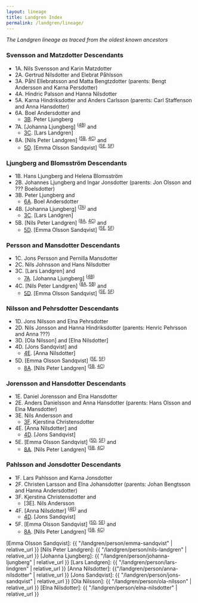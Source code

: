 ```yaml
---
layout: lineage
title: Landgren Index
permalink: /landgren/lineage/
---
```

*The Landgren lineage as traced from the oldest known ancestors*

### Svensson and Matzdotter Descendants
- 1A. Nils Svensson and Karin Matzdotter
- 2A. Gertrud Nilsdotter and Elebrat Påhlsson
- 3A. Påhl Ellebratsson and Matta Bengtzdotter (parents: Bengt Andersson and Karna Persdotter)
- 4A. Hindric Palsson and Hanna Nilsdotter
- 5A. Karna Hindriksdotter and Anders Carlsson (parents: Carl Staffenson and Anna Hansdotter)
- <a class="bare-link" id="6A">6A</a>. Boel Andersdotter and
  - [3B]. Peter Ljungberg
- <a class="bare-link" id="7A">7A</a>. [Johanna Ljungberg] <sup>([4B])</sup> and
  - [3C]. [Lars Landgren]
- <a class="bare-link" id="8A">8A</a>. [Nils Peter Landgren] <sup>([5B], [4C])</sup> and
  - [5D]. [Emma Olsson Sandqvist] <sup>([5E], [5F])</sup>

### Ljungberg and Blomsström Descendants
- 1B. Hans Ljungberg and Helena Blomsström
- 2B. Johannes Ljungberg and Ingar Jonsdotter (parents: Jon Olsson and ??? Boelsdotter)
- <a class="bare-link" id="3B">3B</a>. Peter Ljungberg and
  - [6A]. Boel Andersdotter
- <a class="bare-link" id="4B">4B</a>. [Johanna Ljungberg] <sup>([7A])</sup> and
  - [3C]. [Lars Landgren]
- <a class="bare-link" id="5B">5B</a>. [Nils Peter Landgren] <sup>([8A], [4C])</sup> and
  - [5D]. [Emma Olsson Sandqvist] <sup>([5E], [5F])</sup>

### Persson and Mansdotter Descendants
- 1C. Jons Persson and Pernilla Mansdotter
- 2C. Nils Johnsson and Hans Nilsdotter
- <a class="bare-link" id="3C">3C</a>. [Lars Landgren] and
  - [7A]. [Johanna Ljungberg] <sup>([4B])</sup>
- <a class="bare-link" id="4C">4C</a>. [Nils Peter Landgren] <sup>([8A], [5B])</sup> and
  - [5D]. [Emma Olsson Sandqvist] <sup>([5E], [5F])</sup>

### Nilsson and Pehrsdotter Descendants
- 1D. Jons Nilsson and Elna Pehrsdotter
- 2D. Nils Jonsson and Hanna Hindriksdotter (parents: Henric Pehrsson and Anna ???)
- 3D. [Ola Nilsson] and [Elna Nilsdotter]
- <a class="bare-link" id="4D">4D</a>. [Jons Sandqvist] and
  - [4E]. [Anna Nilsdotter]
- <a class="bare-link" id="5D">5D</a>. [Emma Olsson Sandqvist] <sup>([5E], [5F])</sup>
  - [8A]. [Nils Peter Landgren] <sup>([5B], [4C])</sup>

### Jorensson and Hansdotter Descendants
- 1E. Daniel Jorensson and Elna Hansdotter
- 2E. Anders Danielsson and Anna Hansdotter (parents: Hans Olsson and Elna Mansdotter)
- <a class="bare-link" id="3E">3E</a>. Nils Andersson and
  - [3F]. Kjerstina Christensdotter
- <a class="bare-link" id="4E">4E</a>. [Anna Nilsdotter] and
  - [4D]. [Jons Sandqvist]
- <a class="bare-link" id="5E">5E</a>. [Emma Olsson Sandqvist] <sup>([5D], [5F])</sup> and
  - [8A]. [Nils Peter Landgren] <sup>([5B], [4C])</sup>

### Pahlsson and Jonsdotter Descendants
- 1F. Lars Pahlsson and Karna Jonsdotter
- 2F. Christen Larsson and Elna Johansdotter (parents: Johan Bengtsson and Hanna Andersdotter)
- <a class="bare-link" id="3F">3F</a>. Kjerstina Christensdotter and
  - [3E]. Nils Andersson
- <a class="bare-link" id="4F">4F</a>. [Anna Nilsdotter] <sup>([4E])</sup> and
  - [4D]. [Jons Sandqvist]
- <a class="bare-link" id="5F">5F</a>. [Emma Olsson Sandqvist] <sup>([5D], [5E])</sup> and
  - [8A]. [Nils Peter Landgren] <sup>([5B], [4C])</sup>

[6A]: #6A
[7A]: #7A
[8A]: #8A
[3B]: #3B
[4B]: #4B
[5B]: #5B
[3C]: #3C
[4C]: #4C
[4D]: #4D
[5D]: #5D
[4E]: #4E
[5E]: #5E
[3F]: #3F
[4F]: #4F
[5F]: #5F

[Emma Olsson Sandqvist]: {{ "/landgren/person/emma-sandqvist" | relative_url }}
[Nils Peter Landgren]: {{ "/landgren/person/nils-landgren" | relative_url }}
[Johanna Ljungberg]: {{ "/landgren/person/johanna-ljungberg" | relative_url }}
[Lars Landgren]: {{ "/landgren/person/lars-lindgren" | relative_url }}
[Anna Nilsdotter]: {{"/landgren/person/anna-nilsdotter" | relative_url }}
[Jons Sandqvist]: {{ "/landgren/person/jons-sandqvist" | relative_url }}
[Ola Nilsson]: {{ "/landgren/person/ola-nilsson" | relative_url }}
[Elna Nilsdotter]: {{ "/landgren/person/elna-nilsdotter" | relative_url }}

